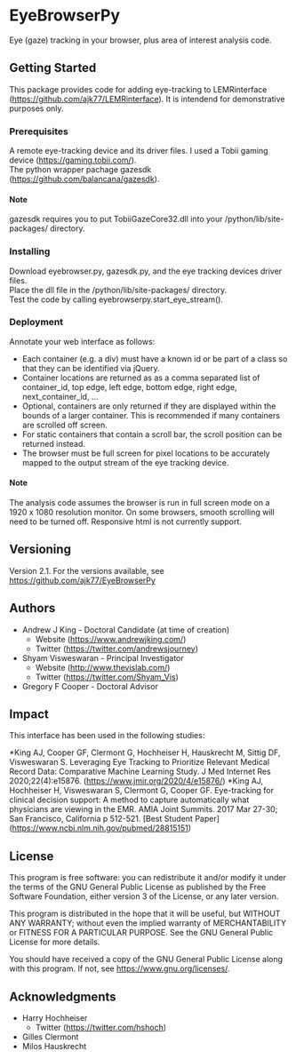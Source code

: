 # EyeBrowserPy

Eye (gaze) tracking in your browser, plus area of interest analysis code. 

## Getting Started

This package provides code for adding eye-tracking to LEMRinterface (https://github.com/ajk77/LEMRinterface). It is intendend for demonstrative purposes only. 

### Prerequisites

A remote eye-tracking device and its driver files. I used a Tobii gaming device (https://gaming.tobii.com/). <br />
The python wrapper pachage gazesdk (https://github.com/balancana/gazesdk). 

#### Note

gazesdk requires you to put TobiiGazeCore32.dll into your /python/lib/site-packages/ directory. 

### Installing

Download eyebrowser.py, gazesdk.py, and the eye tracking devices driver files. <br />
Place the dll file in the /python/lib/site-packages/ directory.<br />
Test the code by calling eyebrowserpy.start_eye_stream().

### Deployment

Annotate your web interface as follows: <br />
* Each container (e.g. a div) must have a known id or be part of a class so that they can be identified via jQuery.
* Container locations are returned as as a comma separated list of container_id, top edge, left edge, bottom edge, right edge, next_container_id, ...
* Optional, containers are only returned if they are displayed within the bounds of a larger container. This is recommended if many containers are scrolled off screen.
* For static containers that contain a scroll bar, the scroll position can be returned instead. 
* The browser must be full screen for pixel locations to be accurately mapped to the output stream of the eye tracking device.

#### Note

The analysis code assumes the browser is run in full screen mode on a 1920 x 1080 resolution monitor. On some browsers, smooth scrolling will need to be turned off.  Responsive html is not
currently support.

## Versioning

Version 2.1. For the versions available, see https://github.com/ajk77/EyeBrowserPy

## Authors

* Andrew J King - Doctoral Candidate (at time of creation)
	* Website (https://www.andrewjking.com/)
	* Twitter (https://twitter.com/andrewsjourney)
* Shyam Visweswaran - Principal Investigator
	* Website (http://www.thevislab.com/)
	* Twitter (https://twitter.com/Shyam_Vis)
* Gregory F Cooper - Doctoral Advisor


## Impact
This interface has been used in the following studies:

*King AJ, Cooper GF, Clermont G, Hochheiser H, Hauskrecht M, Sittig DF, Visweswaran S. Leveraging Eye Tracking to Prioritize Relevant Medical Record Data: Comparative Machine Learning Study. J Med Internet Res 2020;22(4):e15876. (https://www.jmir.org/2020/4/e15876/)
*King AJ, Hochheiser H, Visweswaran S, Clermont G, Cooper GF. Eye-tracking for clinical decision support: A method to capture automatically what physicians are viewing in the EMR. AMIA Joint Summits. 2017 Mar 27-30; San Francisco, California p 512-521. [Best Student Paper] (https://www.ncbi.nlm.nih.gov/pubmed/28815151)

## License

This program is free software: you can redistribute it and/or modify
it under the terms of the GNU General Public License as published by
the Free Software Foundation, either version 3 of the License, or
any later version.

This program is distributed in the hope that it will be useful,
but WITHOUT ANY WARRANTY; without even the implied warranty of
MERCHANTABILITY or FITNESS FOR A PARTICULAR PURPOSE.  See the
GNU General Public License for more details.

You should have received a copy of the GNU General Public License
along with this program.  If not, see <https://www.gnu.org/licenses/>.

## Acknowledgments

* Harry Hochheiser
	* Twitter (https://twitter.com/hshoch)
* Gilles Clermont
* Milos Hauskrecht 
